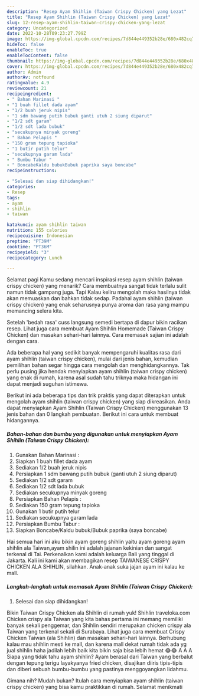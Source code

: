 ```yaml
---
description: "Resep Ayam Shihlin (Taiwan Crispy Chicken) yang Lezat"
title: "Resep Ayam Shihlin (Taiwan Crispy Chicken) yang Lezat"
slug: 12-resep-ayam-shihlin-taiwan-crispy-chicken-yang-lezat
category: Uncategorized
date: 2022-10-28T09:23:27.799Z
image: https://img-global.cpcdn.com/recipes/7d844e449352b28e/680x482cq70/ayam-shihlin-taiwan-crispy-chicken-foto-resep-utama.jpg
hideToc: false
enableToc: true
enableTocContent: false
thumbnail: https://img-global.cpcdn.com/recipes/7d844e449352b28e/680x482cq70/ayam-shihlin-taiwan-crispy-chicken-foto-resep-utama.jpg
cover: https://img-global.cpcdn.com/recipes/7d844e449352b28e/680x482cq70/ayam-shihlin-taiwan-crispy-chicken-foto-resep-utama.jpg
author: Admin
authorAv: notfound
ratingvalue: 4.9
reviewcount: 21
recipeingredient:
- " Bahan Marinasi "
- "1 buah fillet dada ayam"
- "1/2 buah jeruk nipis"
- "1 sdm bawang putih bubuk ganti utuh 2 siung diparut"
- "1/2 sdt garam"
- "1/2 sdt lada bubuk"
- "secukupnya minyak goreng"
- " Bahan Pelapis "
- "150 gram tepung tapioka"
- "1 butir putih telur"
- "secukupnya garam lada"
- " Bumbu Tabur "
- " BoncabeKaldu bubukBubuk paprika saya boncabe"
recipeinstructions:

- "Selesai dan siap dihidangkan!"
categories:
- Resep
tags:
- ayam
- shihlin
- taiwan

katakunci: ayam shihlin taiwan 
nutrition: 155 calories
recipecuisine: Indonesian
preptime: "PT39M"
cooktime: "PT36M"
recipeyield: "3"
recipecategory: Lunch

---
```



Selamat pagi Kamu sedang mencari inspirasi resep ayam shihlin (taiwan crispy chicken) yang menarik? Cara membuatnya sangat tidak terlalu sulit namun tidak gampang juga. Tapi Kalau keliru mengolah maka hasilnya tidak akan memuaskan dan bahkan tidak sedap. Padahal ayam shihlin (taiwan crispy chicken) yang enak seharusnya punya aroma dan rasa yang mampu memancing selera kita.


Setelah &#39;bedah rasa&#39; cuss langsung semedi bertapa di dapur bikin racikan resep. Lihat juga cara membuat Ayam Shihlin Homemade (Taiwan Crispy Chicken) dan masakan sehari-hari lainnya. Cara memasak sajian ini adalah dengan cara.

Ada beberapa hal yang sedikit banyak mempengaruhi kualitas rasa dari ayam shihlin (taiwan crispy chicken), mulai dari jenis bahan, kemudian pemilihan bahan segar hingga cara mengolah dan menghidangkannya. Tak perlu pusing jika hendak menyiapkan ayam shihlin (taiwan crispy chicken) yang enak di rumah, karena asal sudah tahu triknya maka hidangan ini dapat menjadi suguhan istimewa.


Berikut ini ada beberapa tips dan trik praktis yang dapat diterapkan untuk mengolah ayam shihlin (taiwan crispy chicken) yang siap dikreasikan. Anda dapat menyiapkan Ayam Shihlin (Taiwan Crispy Chicken) menggunakan 13 jenis bahan dan 0 langkah pembuatan. Berikut ini cara untuk membuat hidangannya.

<!--inarticleads1-->

##### Bahan-bahan dan bumbu yang digunakan untuk menyiapkan Ayam Shihlin (Taiwan Crispy Chicken):

1. Gunakan  Bahan Marinasi :
1. Siapkan 1 buah fillet dada ayam
1. Sediakan 1/2 buah jeruk nipis
1. Persiapkan 1 sdm bawang putih bubuk (ganti utuh 2 siung diparut)
1. Sediakan 1/2 sdt garam
1. Sediakan 1/2 sdt lada bubuk
1. Sediakan secukupnya minyak goreng
1. Persiapkan  Bahan Pelapis :
1. Sediakan 150 gram tepung tapioka
1. Gunakan 1 butir putih telur
1. Sediakan secukupnya garam lada
1. Persiapkan  Bumbu Tabur :
1. Siapkan  Boncabe/Kaldu bubuk/Bubuk paprika (saya boncabe)


Hai semua hari ini aku bikin ayam goreng shihlin yaitu ayam goreng ayam shihlin ala Taiwan,ayam shilin ini adalah jajanan kekinian dan sangat terkenal di Tai. Perkenalkan kami adalah keluarga Bali yang tinggal di Jakarta. Kali ini kami akan membagikan resep TAIWANESE CRISPY CHICKEN ALA SHIHLIN, silahkan. Anak-anak suka jajan ayam ini kalau ke mall. 

<!--inarticleads2-->

##### Langkah-langkah untuk memasak Ayam Shihlin (Taiwan Crispy Chicken):


1. Selesai dan siap dihidangkan!

Bikin Taiwan Crispy Chicken ala Shihlin di rumah yuk! Shihlin traveloka.com Chicken crispy ala Taiwan yang kita bahas pertama ini memang memiliki banyak sekali penggemar, dan Shihlin sendiri merupakan chicken crispy ala Taiwan yang terkenal sekali di Surabaya. Lihat juga cara membuat Crispy Chicken Taiwan (ala Shihlin) dan masakan sehari-hari lainnya. Berhubung kalau mau shihlin mesti ke mall, dan karena mall dekat rumah tidak ada yg jual shihlin haha jadilah lebih baik kita bikin saja bisa lebih hemat 😂😂 A A A Siapa yang tidak tahu ayam shihlin? Ayam berasal dari Taiwan yang berbalut dengan tepung terigu layakyanya fried chicken, disajikan diiris tipis-tipis dan diberi sebuah bumbu-bumbu yang pastinya menggoyangkan lidahmu. 

Gimana nih? Mudah bukan? Itulah cara menyiapkan ayam shihlin (taiwan crispy chicken) yang bisa kamu praktikkan di rumah. Selamat menikmati

